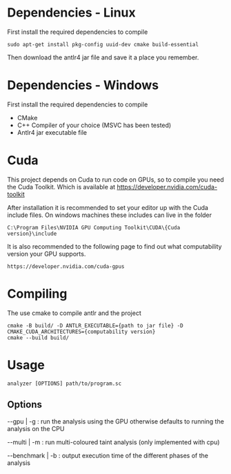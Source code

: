 # Dependencies - Linux
First install the required dependencies to compile

    sudo apt-get install pkg-config uuid-dev cmake build-essential

Then download the antlr4 jar file and save it a place you remember.

# Dependencies - Windows
First install the required dependencies to compile

- CMake
- C++ Compiler of your choice (MSVC has been tested)
- Antlr4 jar executable file


# Cuda
This project depends on Cuda to run code on GPUs, so to compile you need the Cuda Toolkit.
Which is available at https://developer.nvidia.com/cuda-toolkit

After installation it is recommended to set your editor up with the Cuda include files. On windows machines these includes can live in the folder

`C:\Program Files\NVIDIA GPU Computing Toolkit\CUDA\{Cuda version}\include`

It is also recommended to the following page to find out what computability version your GPU supports.

`https://developer.nvidia.com/cuda-gpus`

# Compiling

The use cmake to compile antlr and the project

    cmake -B build/ -D ANTLR_EXECUTABLE={path to jar file} -D CMAKE_CUDA_ARCHITECTURES={computability version}
    cmake --build build/


# Usage

    analyzer [OPTIONS] path/to/program.sc

## Options
--gpu | -g : run the analysis using the GPU otherwise defaults to running the analysis on the CPU

--multi | -m : run multi-coloured taint analysis (only implemented with cpu)

--benchmark | -b : output execution time of the different phases of the analysis

